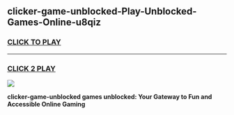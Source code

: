 
## clicker-game-unblocked-Play-Unblocked-Games-Online-u8qiz
<h3>
<a href="https://premium76.site?title=clicker-game-unblocked&ref=25A">CLICK TO PLAY</a></h3>
<hr>

<h3>
<a href="https://premium76.site?title=clicker-game-unblocked&ref=25A">CLICK 2 PLAY</a>
  
</h3>

<a href="https://premium76.site?title=clicker-game-unblocked&ref=25A"><img src="https://clearcache.store/games.png"></a>


**clicker-game-unblocked games unblocked: Your Gateway to Fun and Accessible Online Gaming**
